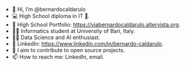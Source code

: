 - 👋 Hi, I’m @bernardocaldarulo
- 💻 High School diploma in IT 🍕.
- 🏫 High School Portfolio: https://viabernardocaldarulo.altervista.org.
- 👨‍🎓 Informatics student at University of Bari, Italy.
- 👨‍💻 Data Science and AI enthusiast.
- 🚀 LinkedIn: https://www.linkedin.com/in/bernardo-caldarulo.
- 💞️ I aim to contribute to open source projects.
- 📫 How to reach me: LinkedIn, email.

<!---
bernardocaldarulo/bernardocaldarulo is a ✨ special ✨ repository because its `README.md` (this file) appears on your GitHub profile.
You can click the Preview link to take a look at your changes.
--->
